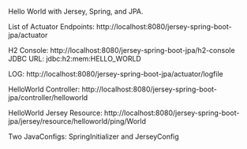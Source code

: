 Hello World with Jersey, Spring, and JPA. <br/>

List of Actuator Endpoints: http://localhost:8080/jersey-spring-boot-jpa/actuator <br/>

H2 Console: http://localhost:8080/jersey-spring-boot-jpa/h2-console <br/>
JDBC URL: jdbc:h2:mem:HELLO_WORLD <br/>

LOG: http://localhost:8080/jersey-spring-boot-jpa/actuator/logfile <br/>

HelloWorld Controller: http://localhost:8080/jersey-spring-boot-jpa/controller/helloworld <br/>

HelloWorld Jersey Resource: http://localhost:8080/jersey-spring-boot-jpa/jersey/resource/helloworld/ping/World <br/>

Two JavaConfigs: SpringInitializer and JerseyConfig

